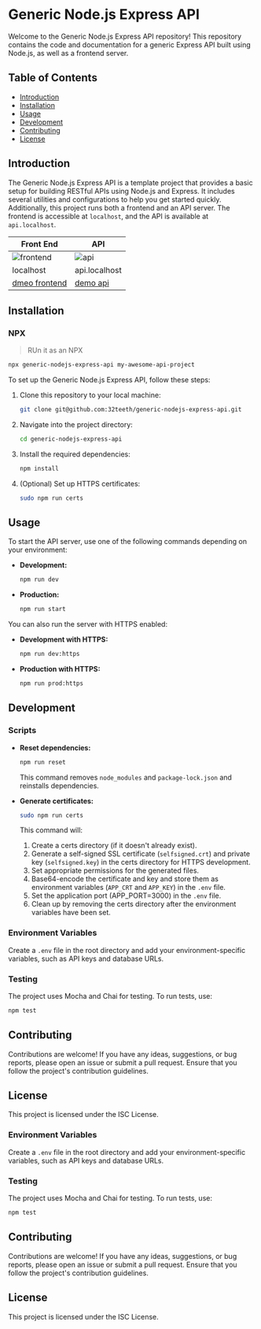 # Generic Node.js Express API

Welcome to the Generic Node.js Express API repository! This repository contains the code and documentation for a generic Express API built using Node.js, as well as a frontend server.

## Table of Contents

- [Introduction](#introduction)
- [Installation](#installation)
- [Usage](#usage)
- [Development](#development)
- [Contributing](#contributing)
- [License](#license)

## Introduction

The Generic Node.js Express API is a template project that provides a basic setup for building RESTful APIs using Node.js and Express. It includes several utilities and configurations to help you get started quickly. Additionally, this project runs both a frontend and an API server. The frontend is accessible at `localhost`, and the API is available at `api.localhost`.

| Front End | API |
|--|--|
| ![frontend](https://github.com/user-attachments/assets/f55ce564-22a2-48f3-b44f-ff4aff5b4edf)| ![api](https://github.com/user-attachments/assets/2e96d3ff-8e9d-48b6-be19-4486fd757643)|
| localhost | api.localhost |
| [dmeo frontend](https://generic-nodejs-express-api-442d639bd451.herokuapp.com/) | [demo api](https://api.generic-nodejs-express-api-442d639bd451.herokuapp.com) |

## Installation

### NPX
> RUn it as an NPX

  ```bash
  npx generic-nodejs-express-api my-awesome-api-project
  ```

To set up the Generic Node.js Express API, follow these steps:

1. Clone this repository to your local machine:
   ```bash
   git clone git@github.com:32teeth/generic-nodejs-express-api.git
   ```
2. Navigate into the project directory:
   ```bash
   cd generic-nodejs-express-api
   ```
3. Install the required dependencies:
   ```bash
   npm install
   ```
4. (Optional) Set up HTTPS certificates:
   ```bash
   sudo npm run certs
   ```

## Usage

To start the API server, use one of the following commands depending on your environment:

- **Development:**
  ```bash
  npm run dev
  ```

- **Production:**
  ```bash
  npm run start
  ```

You can also run the server with HTTPS enabled:

- **Development with HTTPS:**
  ```bash
  npm run dev:https
  ```

- **Production with HTTPS:**
  ```bash
  npm run prod:https
  ```

## Development

### Scripts

- **Reset dependencies:**
  ```bash
  npm run reset
  ```
  This command removes `node_modules` and `package-lock.json` and reinstalls dependencies.

- **Generate certificates:**
  ```bash
  sudo npm run certs
  ```
  This command will:

  1. Create a certs directory (if it doesn't already exist).
  2. Generate a self-signed SSL certificate (`selfsigned.crt`) and private key (`selfsigned.key`) in the certs directory for HTTPS development.
  3. Set appropriate permissions for the generated files.
  4. Base64-encode the certificate and key and store them as environment variables (`APP_CRT` and `APP_KEY`) in the `.env` file.
  5. Set the application port (APP_PORT=3000) in the `.env` file.
  6. Clean up by removing the certs directory after the environment variables have been set.

### Environment Variables

Create a `.env` file in the root directory and add your environment-specific variables, such as API keys and database URLs.

### Testing

The project uses Mocha and Chai for testing. To run tests, use:

```bash
npm test
```

## Contributing

Contributions are welcome! If you have any ideas, suggestions, or bug reports, please open an issue or submit a pull request. Ensure that you follow the project's contribution guidelines.

## License

This project is licensed under the ISC License.


### Environment Variables

Create a `.env` file in the root directory and add your environment-specific variables, such as API keys and database URLs.

### Testing

The project uses Mocha and Chai for testing. To run tests, use:

```bash
npm test
```

## Contributing

Contributions are welcome! If you have any ideas, suggestions, or bug reports, please open an issue or submit a pull request. Ensure that you follow the project's contribution guidelines.

## License

This project is licensed under the ISC License.
